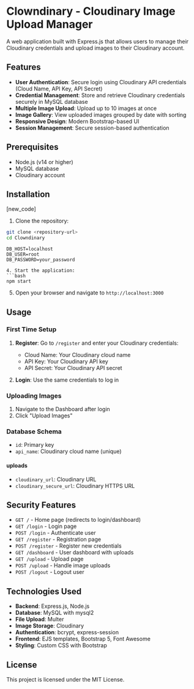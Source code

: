 # Clowndinary - Cloudinary Image Upload Manager

A web application built with Express.js that allows users to manage their Cloudinary credentials and upload images to their Cloudinary account.

## Features

- **User Authentication**: Secure login using Cloudinary API credentials (Cloud Name, API Key, API Secret)
- **Credential Management**: Store and retrieve Cloudinary credentials securely in MySQL database
- **Multiple Image Upload**: Upload up to 10 images at once
- **Image Gallery**: View uploaded images grouped by date with sorting
- **Responsive Design**: Modern Bootstrap-based UI
- **Session Management**: Secure session-based authentication

## Prerequisites

- Node.js (v14 or higher)
- MySQL database
- Cloudinary account

## Installation
[new_code]
1. Clone the repository:
```bash
git clone <repository-url>
cd Clowndinary
```
```env
DB_HOST=localhost
DB_USER=root
DB_PASSWORD=your_password

4. Start the application:
```bash
npm start
```

5. Open your browser and navigate to `http://localhost:3000`

## Usage

### First Time Setup

1. **Register**: Go to `/register` and enter your Cloudinary credentials:
   - Cloud Name: Your Cloudinary cloud name
   - API Key: Your Cloudinary API key
   - API Secret: Your Cloudinary API secret

2. **Login**: Use the same credentials to log in

### Uploading Images

1. Navigate to the Dashboard after login
2. Click "Upload Images"

### Database Schema
- `id`: Primary key
- `api_name`: Cloudinary cloud name (unique)

#### uploads
- `cloudinary_url`: Cloudinary URL
- `cloudinary_secure_url`: Cloudinary HTTPS URL
## Security Features

- `GET /` - Home page (redirects to login/dashboard)
- `GET /login` - Login page
- `POST /login` - Authenticate user
- `GET /register` - Registration page
- `POST /register` - Register new credentials
- `GET /dashboard` - User dashboard with uploads
- `GET /upload` - Upload page
- `POST /upload` - Handle image uploads
- `POST /logout` - Logout user

## Technologies Used

- **Backend**: Express.js, Node.js
- **Database**: MySQL with mysql2
- **File Upload**: Multer
- **Image Storage**: Cloudinary
- **Authentication**: bcrypt, express-session
- **Frontend**: EJS templates, Bootstrap 5, Font Awesome
- **Styling**: Custom CSS with Bootstrap

## License

This project is licensed under the MIT License.